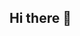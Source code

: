 ## Hi there 👋

<!--
I'm Paula Vargas, a biologist 🧬 transitioning into the exciting world of data analysis 📊. With a background in biological research and a growing expertise in data science, I’m passionate about exploring insights hidden in data and applying them to solve real-world problems. 🌟

## 🌱 About Me
With a degree in Biology and years of experience in data-driven research, I’m excited to transition into the field of data analysis. My unique combination of domain expertise and technical skills allows me to approach problems from a multidisciplinary perspective.

I have a good foundation in analysis in R and I’m currently learning advanced Python, SQL, and data visualization techniques to strengthen my data analytics foundation. I combine analytical thinking, leadership experience, and a practical approach to problem-solving to deliver impactful solutions. My goal is to contribute to impactful projects and grow into a well-rounded data professionals. 🚀


## 🔧 Skills & Expertise:
- **Data Analysis**: Data cleaning, visualization, statistical modeling
- **Programming**: Python, R, SQL
- **Tools**: Pandas, NumPy, Matplotlib, Seaborn, ggplot2, Jupyter Notebooks, RStudio, Tidyverse
- **Data Science Concepts**: Hypothesis testing, machine learning basics, exploratory data analysis (EDA)
- **Domain Knowledge**: Biology, bioinformatics, Vegetal Physiology

## 🌟 Featured Projects:
- [Data Exploration in Python](link): A brief description of the project.

- [Statistical Analysis and Modeling in R](link): A brief description of the project.

- [Interactive Dashboard](link): A brief description of the project.

- [Spatial and Functional Analysis of Bird Distribution in the Canton of Poás Using Clustering Techniques](link):This project explores the spatial and functional distribution of bird species in the Canton of Poás, Costa Rica. Using clustering techniques, the analysis identifies patterns in bird distribution based on ecological and geographical factors. The goal is to provide insights into biodiversity hotspots and functional traits of bird communities, contributing to conservation planning and ecological research. Key aspects of the project include data preprocessing, application of clustering algorithms, and visualization of results to uncover meaningful ecological patterns.

- [Project Name 2](link): A brief description of the project.

## 📫 Connect with Me:
- [LinkedIn](www.linkedin.com/in/paula-vargas-62a9b9154)
- [Email](mailto:paulamarielavargasjimenez@gmail.com)
-->
